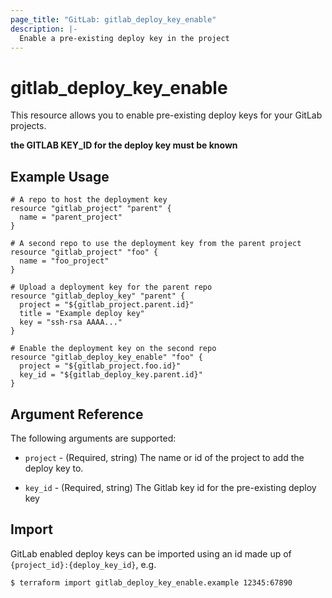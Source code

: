 ```yaml
---
page_title: "GitLab: gitlab_deploy_key_enable"
description: |-
  Enable a pre-existing deploy key in the project
---
```


# gitlab\_deploy\_key\_enable

This resource allows you to enable pre-existing deploy keys for your GitLab projects.

**the GITLAB KEY_ID for the deploy key must be known**

## Example Usage

```hcl
# A repo to host the deployment key
resource "gitlab_project" "parent" {
  name = "parent_project"
}

# A second repo to use the deployment key from the parent project
resource "gitlab_project" "foo" {
  name = "foo_project"
}

# Upload a deployment key for the parent repo
resource "gitlab_deploy_key" "parent" {
  project = "${gitlab_project.parent.id}"
  title = "Example deploy key"
  key = "ssh-rsa AAAA..."
}

# Enable the deployment key on the second repo
resource "gitlab_deploy_key_enable" "foo" {
  project = "${gitlab_project.foo.id}"
  key_id = "${gitlab_deploy_key.parent.id}"
}
```

## Argument Reference

The following arguments are supported:

* `project` - (Required, string) The name or id of the project to add the deploy key to.

* `key_id` - (Required, string) The Gitlab key id for the pre-existing deploy key

## Import

GitLab enabled deploy keys can be imported using an id made up of `{project_id}:{deploy_key_id}`, e.g.

```
$ terraform import gitlab_deploy_key_enable.example 12345:67890
```

